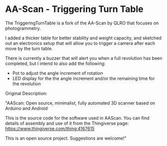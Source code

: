# AA-Scan - Triggering Turn Table

The TriggeringTurnTable is a fork of the AA-Scan by QLRO that focuses on photogrammetry.

I added a thicker table for better stability and weight capacity, and sketched out an electronics setup that will allow you to trigger a camera after each move by the turn table.

There is currently a buzzer that will alert you when a full revolution has been completed, but I intend to also add the following:
- Pot to adjust the angle increment of rotation
- LED display for the the angle increment and/or the remaining time for the revolution


Original Description:

"AAScan: Open source, minimalist, fully automated 3D scanner based on Arduino and Android

This is the source code for the software used in AAScan. You can find details of assembly and use of it from the Thingiverse page: https://www.thingiverse.com/thing:4167615

This is an open source project. Suggestions are welcome!"
